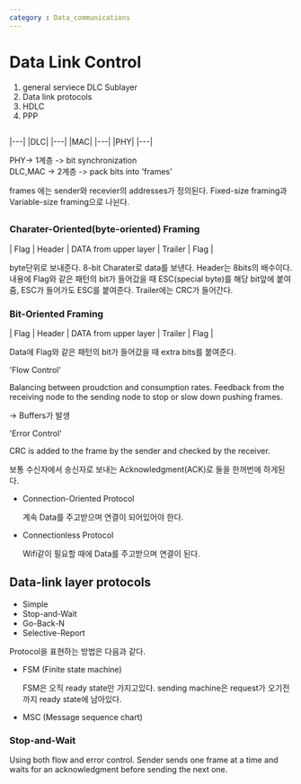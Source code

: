 ```yaml
---
category : Data_communications
---
```


# Data Link Control

1. general serviece DLC Sublayer
2. Data link protocols
3. HDLC
4. PPP

## 
|---|
|DLC|
|---|
|MAC|
|---|
|PHY|
|---|

PHY-> 1계층 -> bit synchronization  
DLC,MAC -> 2계층 -> pack bits into 'frames'

frames 에는 sender와 recevier의 addresses가 정의된다. Fixed-size framing과 Variable-size framing으로 나뉜다.


##

### Charater-Oriented(byte-oriented) Framing

| Flag | Header | DATA from upper layer | Trailer | Flag |

byte단위로 보내준다. 8-bit Charater로 data를 보낸다. Header는 8bits의 배수이다.
내용에 Flag와 같은 패턴의 bit가 들어갔을 때 ESC(special byte)를 해당 bit앞에 붙여줌, ESC가 들어가도 ESC를 붙여준다. 
Trailer에는 CRC가 들어간다.

### Bit-Oriented Framing

| Flag | Header | DATA from upper layer | Trailer | Flag |

Data에 Flag와 같은 패턴의 bit가 들어갔을 때 extra bits를 붙여준다.

'Flow Control'

Balancing between proudction and consumption rates. Feedback from the receiving node to the sending node to stop or slow down pushing frames.

-> Buffers가 발생

'Error Control'

CRC is added to the frame by the sender and checked by the receiver.

보통 수신자에서 송신자로 보내는 Acknowledgment(ACK)로 둘을 한꺼번에 하게된다.

- Connection-Oriented Protocol

  계속 Data를 주고받으며 연결이 되어있어야 한다.

- Connectionless Protocol
  
  Wifi같이 필요할 때에 Data를 주고받으며 연결이 된다.

## Data-link layer protocols

- Simple
- Stop-and-Wait
- Go-Back-N
- Selective-Report

Protocol을 표현하는 방법은 다음과 같다.

- FSM (Finite state machine)

  FSM은 오직 ready state만 가지고있다. sending machine은 request가 오기전까지 ready state에 남아있다.

- MSC (Message sequence chart)


### Stop-and-Wait

Using both flow and error control. Sender sends one frame at a time and waits for an acknowledgment before sending the next one.

